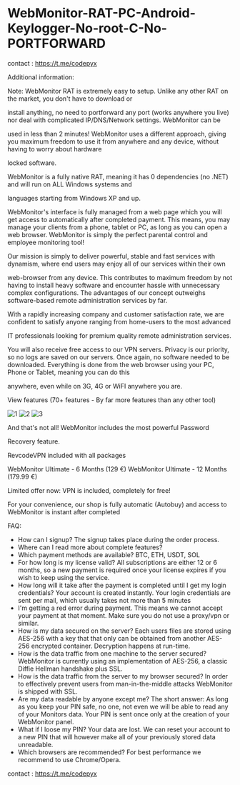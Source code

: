 # WebMonitor-RAT-PC-Android-Keylogger-No-root-C-No-PORTFORWARD
  
contact : https://t.me/codepyx


Additional information:

Note: WebMonitor RAT is extremely easy to setup. Unlike any other RAT on the market, you don't have to download or

install anything, no need to portforward any port (works anywhere you live) nor deal with complicated IP/DNS/Network settings. WebMonitor can be

used in less than 2 minutes!
WebMonitor uses a different approach, giving you maximum freedom to use it from anywhere and any device, without having to worry about hardware

locked software.

 WebMonitor is a fully native RAT, meaning it has 0 dependencies (no .NET) and will run on ALL Windows systems and

languages starting from Windows XP and up.

WebMonitor's interface is fully managed from a web page which you will get access to automatically after completed payment.
This means, you may manage your clients from a phone, tablet or PC, as long as you can open a web browser.
WebMonitor is simply the perfect parental control and employee monitoring tool!

Our mission is simply to deliver powerful, stable and fast services with dynamism, where end users may enjoy all of our services within their own

web-browser from any device.
This contributes to maximum freedom by not having to install heavy software and encounter hassle with unnecessary complex configurations.
The advantages of our concept outweighs software-based remote administration services by far.

With a rapidly increasing company and customer satisfaction rate, we are confident to satisfy anyone ranging from home-users to the most advanced

IT professionals looking for premium quality remote administration services.

You will also receive free access to our VPN servers. Privacy is our priority, so no logs are saved on our servers.
Once again, no software needed to be downloaded. Everything is done from the web browser using your PC, Phone or Tablet, meaning you can do this

anywhere, even while on 3G, 4G or WiFI anywhere you are.

View features (70+ features - By far more features than any other tool)

![1](https://github.com/user-attachments/assets/cd868965-2e1a-42a5-8114-cbd06bf2a354)
![2](https://github.com/user-attachments/assets/878696b0-5b55-4fa1-9c4d-c8c8a734496a)
![3](https://github.com/user-attachments/assets/c5fb74fd-9122-489d-920c-247ecbeb9f0a)
  
And that's not all! WebMonitor includes the most powerful Password

Recovery feature.

RevcodeVPN included with all packages

 WebMonitor Ultimate - 6 Months (129 €)
 WebMonitor Ultimate - 12 Months (179.99 €)


Limited offer now: VPN is included, completely for free!

For your convenience, our shop is fully automatic (Autobuy) and access to WebMonitor is instant after completed

FAQ:
- How can I signup?
  The signup takes place during the order process.
- Where can I read more about complete features?
- Which payment methods are available?
 BTC, ETH, USDT, SOL
- For how long is my license valid?
  All subscriptions are either 12 or 6 months, so a new payment is required once your license expires if you wish to keep using the service.
- How long will it take after the payment is completed until I get my login credentials?
  Your account is created instantly. Your login credentials are sent per mail, which usually takes not more than 5 minutes
- I'm getting a red error during payment.
  This means we cannot accept your payment at that moment. Make sure you do not use a proxy/vpn or similar.
- How is my data secured on the server?
  Each users files are stored using AES-256 with a key that that only can be obtained from another AES-256 encrypted container. Decryption happens
at run-time.
- How is the data traffic from one machine to the server secured?
  WebMonitor is currently using an implementation of AES-256, a classic Diffie Hellman handshake plus SSL.
- How is the data traffic from the server to my browser secured?
  In order to effectively prevent users from man-in-the-middle attacks WebMonitor is shipped with SSL.
- Are my data readable by anyone except me?
  The short answer: As long as you keep your PIN safe, no one, not even we will be able to read any of your Monitors data. Your PIN is sent once
only at the creation of your WebMonitor panel.
- What if I loose my PIN?
  Your data are lost. We can reset your account to a new PIN that will however make all of your previously stored data unreadable.
- Which browsers are recommended?
  For best performance we recommend to use Chrome/Opera.

contact : https://t.me/codepyx





